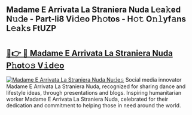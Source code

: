 ## Madame E Arrivata La Straniera Nuda L𝚎a𝚔ed N𝚞𝚍e - Part-li8 Vi𝚍𝚎o P𝚑𝚘tos - H𝚘𝚝 O𝚗𝚕yf𝚊ns L𝚎a𝚔s FtUZP

# <h2><a href="http://kfdsy6.oniu.top/?m=Madame+E+Arrivata+La+Straniera+Nuda">🔗👉 🔴 Madame E Arrivata La Straniera Nuda P𝚑ot𝚘𝚜 V𝚒d𝚎o</a></h2>

[![Madame E Arrivata La Straniera Nuda Nu𝚍e𝚜](https://i.imgur.com/0qMVB7G.gif)](http://kfdsy6.oniu.top/?m=Madame+E+Arrivata+La+Straniera+Nuda)
Social media innovator Madame E Arrivata La Straniera Nuda, recognized for sharing dance and lifestyle ideas, through presentations and blogs. Inspiring humanitarian worker Madame E Arrivata La Straniera Nuda, celebrated for their dedication and commitment to helping those in need around the world.  
